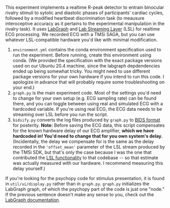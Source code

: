 This experiment implements a realtime R-peak detector to entrain binocular rivalry stimuli to sytolic and diastolic phases of participants' cardiac cycles, followed by a modified heartbeat discrimination task (to meausure interoceptive accuracy as it pertains to the experimental manipulation in the rivalry task). It uses [LabGraph](https://github.com/facebookresearch/labgraph) and [Lab Streaming Layer](https://labstreaminglayer.org) (LSL) for realtime ECG processing. We recorded ECG with a TMSi SAGA, but you can use whatever LSL-compatible hardware you'd like with minimal modification.

1. `environment.yml` contains the conda environment specification used to run the experiment. Before running, create this environment using conda. (We provided the specification with the exact package versions used on our Ubuntu 20.4 machine, since the labgraph depdendencies ended up being somewhat tricky. You might need to use different package versions for your own hardware if you intend to run this code. I apologize in advance that will probably require some troubleshooting on your end.)
2. `graph.py` is the main experiment code. Most of the settings you'd need to change for your own setup (e.g. ECG sampling rate) can be found there, and you can toggle between using real and simulated ECG with a hardcoded variable. If you're using real ECG, the ECG data needs to be streaming over LSL before you run the script.
3. `bidsify.py` converts the log files produced by `graph.py` to [BIDS format](https://bids-specification.readthedocs.io/en/stable/) for posterity. **Note:** Before saving the ECG data, this script compensates for the known hardware delay of our ECG amplifier, **which we have hardcoded in! You'd need to change that for you own system's delay.** (Incidentally, the delay we compensate for is the same as the delay recorded in the `'offset_mean'` parameter of the LSL stream produced by the TMSi SDK, but that's only the case because I was the one that contributed the [LSL functionality](https://gitlab.com/tmsi/tmsi-python-interface/-/blob/8babeb7b73460d9cdd7912dde3c10597f2729e31/TMSiFileFormats/file_formats/lsl_stream_writer.py) to that codebase -- so that estimate was actually measured with our hardware. I recommend measuring this delay yourself.) 

If you're looking for the psychopy code for stimulus presentation, it is found in `util/ui/display.py` rather than in `graph.py`. `graph.py` initializes the LabGraph graph, of which the psychopy part of the code is just one "node." If the previous sentence doesn't make any sense to you, check out the [LabGraph documentation](https://facebookresearch.github.io/labgraph/docs/concepts.html).

